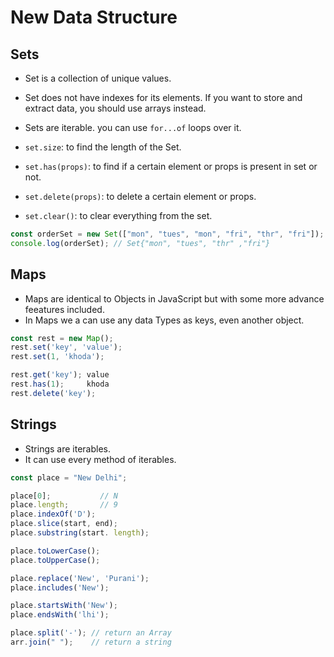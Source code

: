 #  New Data Structure

## Sets

- Set is a collection of unique values.
- Set does not have indexes for its elements. If you want to store and extract data, 
you should use arrays instead.
- Sets are iterable. you can use `for...of` loops over it.

- `set.size`: to find the length of the Set.
- `set.has(props)`: to find if a certain element or props is present in set or not. 
- `set.delete(props)`: to delete a certain element or props.
- `set.clear()`: to clear everything from the set.

```ts
const orderSet = new Set(["mon", "tues", "mon", "fri", "thr", "fri"]);
console.log(orderSet); // Set{"mon", "tues", "thr" ,"fri"}

```

## Maps

- Maps are identical to Objects in JavaScript but with some more advance feeatures included.
- In Maps we a can use any data Types as keys, even another object.

```ts
const rest = new Map();
rest.set('key', 'value');
rest.set(1, 'khoda');

rest.get('key'); value
rest.has(1);     khoda
rest.delete('key');

```

## Strings

- Strings are iterables.
- It can use every method of iterables.

```ts
const place = "New Delhi";

place[0];           // N
place.length;       // 9
place.indexOf('D');
place.slice(start, end);
place.substring(start. length);

place.toLowerCase();
place.toUpperCase();

place.replace('New', 'Purani');
place.includes('New');

place.startsWith('New');
place.endsWith('lhi');

place.split('-'); // return an Array
arr.join(" ");    // return a string

```



